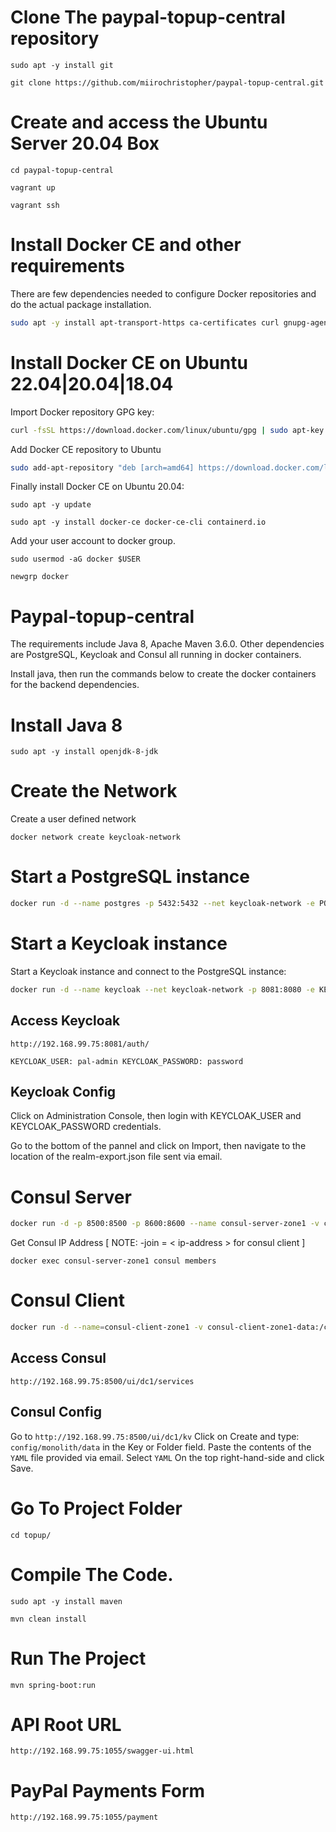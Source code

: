 # Clone The paypal-topup-central repository

`sudo apt -y install git`

`git clone https://github.com/miirochristopher/paypal-topup-central.git`

# Create and access the Ubuntu Server 20.04 Box

`cd paypal-topup-central`

`vagrant up`

`vagrant ssh`

# Install Docker CE and other requirements

There are few dependencies needed to configure Docker repositories and do the actual package installation. 

```sh
sudo apt -y install apt-transport-https ca-certificates curl gnupg-agent software-properties-common
```

# Install Docker CE on Ubuntu 22.04|20.04|18.04

Import Docker repository GPG key:

```sh
curl -fsSL https://download.docker.com/linux/ubuntu/gpg | sudo apt-key add -
```

Add Docker CE repository to Ubuntu

```sh
sudo add-apt-repository "deb [arch=amd64] https://download.docker.com/linux/ubuntu $(lsb_release -cs) stable"
```

Finally install Docker CE on Ubuntu 20.04:

`sudo apt -y update`

`sudo apt -y install docker-ce docker-ce-cli containerd.io`

Add your user account to docker group.

`sudo usermod -aG docker $USER`

`newgrp docker`

# Paypal-topup-central

The requirements include Java 8, Apache Maven 3.6.0. Other dependencies are PostgreSQL, Keycloak and Consul all running in docker containers.

Install java, then run the commands below to create the docker containers for the backend dependencies.

# Install Java 8

`sudo apt -y install openjdk-8-jdk`

# Create the Network

Create a user defined network

`docker network create keycloak-network`

# Start a PostgreSQL instance

```sh
docker run -d --name postgres -p 5432:5432 --net keycloak-network -e POSTGRES_DB=keycloak -e POSTGRES_USER=keycloak -e POSTGRES_PASSWORD=password -e PGDATA=/var/lib/postgresql/data/pgdata -v postgres-data:/var/lib/postgresql/data postgres
```

# Start a Keycloak instance

Start a Keycloak instance and connect to the PostgreSQL instance:

```sh 
docker run -d --name keycloak --net keycloak-network -p 8081:8080 -e KEYCLOAK_USER=pal-admin -e KEYCLOAK_PASSWORD=password -e KEYCLOAK_DEFAULT_THEME=keycloak -e DB_VENDOR=POSTGRES -e DB_ADDR=192.168.99.75:5432 -e DB_PORT=5432 -e DB_DATABASE=keycloak -e DB_USER=keycloak -e DB_PASSWORD=password jboss/keycloak
```

## Access Keycloak

`http://192.168.99.75:8081/auth/`

`KEYCLOAK_USER: pal-admin KEYCLOAK_PASSWORD: password`

## Keycloak Config

Click on Administration Console, then login with KEYCLOAK_USER and KEYCLOAK_PASSWORD credentials. 

Go to the bottom of the pannel and click on Import, then navigate to the location of the realm-export.json file sent via email.

# Consul Server

```sh
docker run -d -p 8500:8500 -p 8600:8600 --name consul-server-zone1 -v consul-server-zone1-data:/consul/data -v consul-server-zone1-config:/consul/config consul agent -server -ui -node=server-zone1 -bootstrap-expect=1 -client=0.0.0.0
```

Get Consul IP Address [ NOTE: -join = < ip-address > for consul client ]

`docker exec consul-server-zone1 consul members`

# Consul Client

```sh
docker run -d --name=consul-client-zone1 -v consul-client-zone1-data:/consul/data consul agent -node=client-zone1 -join=172.17.0.2
```

## Access Consul

`http://192.168.99.75:8500/ui/dc1/services`

## Consul Config

Go to `http://192.168.99.75:8500/ui/dc1/kv` Click on Create and type: `config/monolith/data` in the Key or Folder field. Paste the contents of the `YAML` file provided via email. Select `YAML` On the top right-hand-side and click Save.

# Go To Project Folder

`cd topup/`

# Compile The Code.

`sudo apt -y install maven`

`mvn clean install`

# Run The Project

`mvn spring-boot:run`

# API Root URL

`http://192.168.99.75:1055/swagger-ui.html`

# PayPal Payments Form

`http://192.168.99.75:1055/payment`

